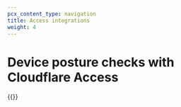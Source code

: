 ```yaml
---
pcx_content_type: navigation
title: Access integrations
weight: 4
---
```


# Device posture checks with Cloudflare Access

{{<directory-listing>}}